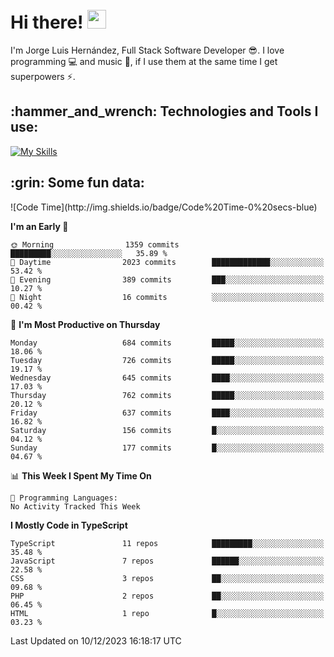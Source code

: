 <h1 align="left">
 <abc>
  <br>Hi there! <img src="https://user-images.githubusercontent.com/42378118/110234147-e3259600-7f4e-11eb-95be-0c4047144dea.gif" width="30"><br>
 </abc>
</h1>

I'm Jorge Luis Hernández, Full Stack Software Developer :sunglasses:. I love programming :computer: and music :musical_score:, if I use them at the same time I get superpowers :zap:. 


<h2 align="left">:hammer_and_wrench: Technologies and Tools I use:</h2>

[![My Skills](https://skillicons.dev/icons?i=js,ts,html,css,py,vue,react,next,nest,postgres,mysql)](https://skillicons.dev)

<h2 align="left">:grin: Some fun data:</h2>
<!--START_SECTION:waka-->
![Code Time](http://img.shields.io/badge/Code%20Time-0%20secs-blue)

**I'm an Early 🐤** 

```text
🌞 Morning                1359 commits        █████████░░░░░░░░░░░░░░░░   35.89 % 
🌆 Daytime                2023 commits        █████████████░░░░░░░░░░░░   53.42 % 
🌃 Evening                389 commits         ███░░░░░░░░░░░░░░░░░░░░░░   10.27 % 
🌙 Night                  16 commits          ░░░░░░░░░░░░░░░░░░░░░░░░░   00.42 % 
```
📅 **I'm Most Productive on Thursday** 

```text
Monday                   684 commits         █████░░░░░░░░░░░░░░░░░░░░   18.06 % 
Tuesday                  726 commits         █████░░░░░░░░░░░░░░░░░░░░   19.17 % 
Wednesday                645 commits         ████░░░░░░░░░░░░░░░░░░░░░   17.03 % 
Thursday                 762 commits         █████░░░░░░░░░░░░░░░░░░░░   20.12 % 
Friday                   637 commits         ████░░░░░░░░░░░░░░░░░░░░░   16.82 % 
Saturday                 156 commits         █░░░░░░░░░░░░░░░░░░░░░░░░   04.12 % 
Sunday                   177 commits         █░░░░░░░░░░░░░░░░░░░░░░░░   04.67 % 
```


📊 **This Week I Spent My Time On** 

```text
💬 Programming Languages: 
No Activity Tracked This Week
```

**I Mostly Code in TypeScript** 

```text
TypeScript               11 repos            █████████░░░░░░░░░░░░░░░░   35.48 % 
JavaScript               7 repos             ██████░░░░░░░░░░░░░░░░░░░   22.58 % 
CSS                      3 repos             ██░░░░░░░░░░░░░░░░░░░░░░░   09.68 % 
PHP                      2 repos             ██░░░░░░░░░░░░░░░░░░░░░░░   06.45 % 
HTML                     1 repo              █░░░░░░░░░░░░░░░░░░░░░░░░   03.23 % 
```




 Last Updated on 10/12/2023 16:18:17 UTC
<!--END_SECTION:waka-->
